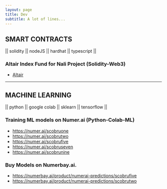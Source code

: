 ```yaml
---
layout: page
title: Dev 
subtitle: A lot of lines...
---
```


## SMART CONTRACTS
|| solidity || nodeJS || hardhat || typescript ||

### Altair Index Fund for Nali Project (Solidity-Web3) 

- [Altair](https://app.nali.finance/altair-funds)

---

## MACHINE LEARNING
|| python || google colab || sklearn || tensorflow ||

### Training ML models on Numer.ai (Python-Colab-ML)

- https://numer.ai/scobruone
- https://numer.ai/scobrutwo
- https://numer.ai/scobrufive
- https://numer.ai/scobruseven
- https://numer.ai/scobrunine


### Buy Models on Numerbay.ai.

- https://numerbay.ai/product/numerai-predictions/scobrufive
- https://numerbay.ai/product/numerai-predictions/scobrutwo

